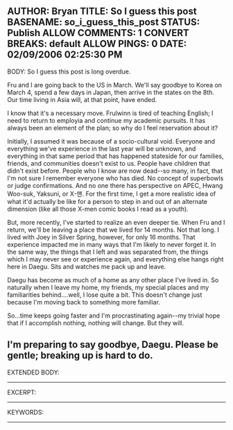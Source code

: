 AUTHOR: Bryan
TITLE: So I guess this post
BASENAME: so_i_guess_this_post
STATUS: Publish
ALLOW COMMENTS: 1
CONVERT BREAKS: __default__
ALLOW PINGS: 0
DATE: 02/09/2006 02:25:30 PM
-----
BODY:
So I guess this post is long overdue.

Fru and I are going back to the US in March. We'll say goodbye to Korea on March 4, spend a few days in Japan, then arrive in the states on the 8th. Our time living in Asia will, at that point, have ended. 

I know that it's a necessary move. Frulwinn is tired of teaching English; I need to return to employia and continue my academic pursuits. It has always been an element of the plan; so why do I feel reservation about it?

Initially, I assumed it was because of a socio-cultural void. Everyone and everything we've experience in the last year will be unknown, and everything in that same period that has happened stateside for our families, friends, and communities doesn't exist to us. People have children that didn't exist before. People who I know are now dead--so many, in fact, that I'm not sure I remember everyone who has died. No concept of superbowls or judge confirmations. And no one there has perspective on APEC, Hwang Woo-suk, Yaksuni, or X-맨. For the first time, I get a more realistic idea of what it'd actually be like for a person to step in and out of an alternate dimension (like all those X-men comic books I read as a youth).

But, more recently, I've started to realize an even deeper tie. When Fru and I return, we'll be leaving a place that we lived for 14 months. Not that long. I lived with Joey in Silver Spring, however, for only 16 months. That experience impacted me in many ways that I'm likely to never forget it. In the same way, the things that I left and was separated from, the things which I may never see or experience again, and everything else hangs right here in Daegu. Sits and watches me pack up and leave.

Daegu has become as much of a home as any other place I've lived in. So naturally when I leave my home, my friends, my special places and my familiarities behind....well, I lose quite a bit. This doesn't change just because I'm moving back to something more familiar.

So...time keeps going faster and I'm procrastinating again--my trivial hope that if I accomplish nothing, nothing will change. But they will.

I'm preparing to say goodbye, Daegu. Please be gentle; breaking up is hard to do.
-----
EXTENDED BODY:

-----
EXCERPT:

-----
KEYWORDS:

-----


